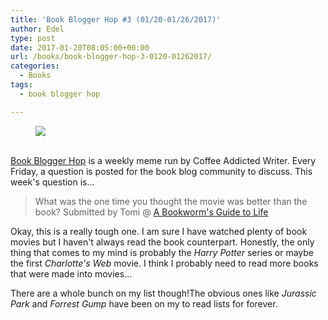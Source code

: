 ```yaml
---
title: 'Book Blogger Hop #3 (01/20-01/26/2017)'
author: Edel
type: post
date: 2017-01-20T08:05:00+00:00
url: /books/book-blogger-hop-3-0120-01262017/
categories:
  - Books
tags:
  - book blogger hop

---
```

<figure><a rel="_nofollow" href="http://www.coffeeaddictedwriter.com/p/blog-page.html"><img src="https://i1.wp.com/3.bp.blogspot.com/-2bKizvp-A9w/WEjGAM4OjJI/AAAAAAAAV50/nU3xHQNtvSQQ8dRsB8OueG061E99KPrYACLcB/s1600/Book%2BBlogger%2BHop%2B%2528Final%2529.png?w=663&#038;ssl=1" data-recalc-dims="1" /></a></figure> 

<a rel="_nofollow" href="http://www.coffeeaddictedwriter.com/p/blog-page.html"></a>

<a rel="_nofollow" href="http://www.coffeeaddictedwriter.com/p/blog-page.html"><br /> </a><a rel="_nofollow" href="http://www.coffeeaddictedwriter.com/p/blog-page.html">Book Blogger Hop</a> is a weekly meme run by Coffee Addicted Writer. Every Friday, a question is posted for the book blog community to discuss. This week's question is...

> What was the one time you thought the movie was better than the book? Submitted by Tomi @ [A Bookworm's Guide to Life][1]

Okay, this is a really tough one. I am sure I have watched plenty of book movies but I haven't always read the book counterpart. Honestly, the only thing that comes to my mind is probably the _Harry Potter_ series or maybe the first _Charlotte's Web_ movie. I think I probably need to read more books that were made into movies...

There are a whole bunch on my list though!The obvious ones like _Jurassic Park_ and _Forrest Gump_ have been on my to read lists for forever.

 [1]: http://www.abgtl.co.uk/